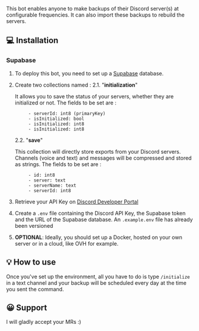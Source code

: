 
This bot enables anyone to make backups of their Discord server(s) at configurable frequencies. It can also import these backups to rebuild the servers.

## 💻 Installation

###  Supabase

1. To deploy this bot, you need to set up a [Supabase](https://supabase.com/) database.
2. Create two collections named : 
	2.1. "**initialization**"
	
	It allows you to save the status of your servers, whether they are initialized or not.
	The fields to be set are :
	
			- serverId: int8 (primaryKey)
			- isInitialized: bool
			- isInitialized: int8
			- isInitialized: int8
			
	2.2. "**save**"

	This collection will directly store exports from your Discord servers. Channels (voice and text) and messages will be compressed and stored as strings.
The fields to be set are :
	
			- id: int8
			- server: text
			- serverName: text
			- serverId: int8
			
3. Retrieve your API Key on [Discord Developer Portal](https://discord.com/developers/applications)
4. Create a `.env` file containing the Discord API Key, the Supabase token and the URL of the Supabase database. An `.example.env` file has already been versioned
5. **OPTIONAL**: Ideally, you should set up a Docker, hosted on your own server or in a cloud, like OVH for example.

## 💡 How to use 

Once you've set up the environment, all you have to do is type `/initialize` in a text channel and your backup will be scheduled every day at the time you sent the command.

## 😀 Support

I will gladly accept your MRs :) 
